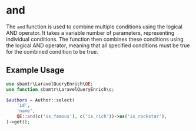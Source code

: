 # and

The `and` function is used to combine multiple conditions using the logical AND operator. It takes a variable number of
parameters, representing individual conditions. The function then combines these conditions using the logical AND
operator, meaning that all specified conditions must be true for the combined condition to be true.

## Example Usage

```php
use sbamtr\LaravelQueryEnrich\QE;
use function sbamtr\LaravelQueryEnrich\c;

$authors = Author::select(
    'id',
    'name',
    QE::and(c('is_famous'), c('is_rich'))->as('is_rockstar'),
)->get();
```
